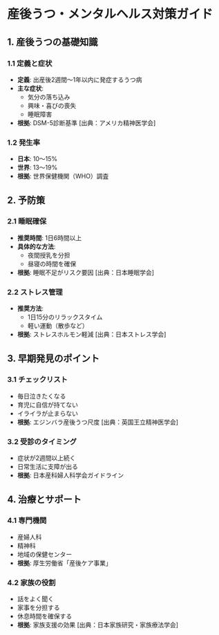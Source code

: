 # 産後うつ・メンタルヘルス対策ガイド

## 1. 産後うつの基礎知識
### 1.1 定義と症状
- **定義**: 出産後2週間～1年以内に発症するうつ病
- **主な症状**:
  - 気分の落ち込み
  - 興味・喜びの喪失
  - 睡眠障害
- **根拠**: DSM-5診断基準 [出典：アメリカ精神医学会]

### 1.2 発生率
- **日本**: 10～15%
- **世界**: 13～19%
- **根拠**: 世界保健機関（WHO）調査

## 2. 予防策
### 2.1 睡眠確保
- **推奨時間**: 1日6時間以上
- **具体的な方法**:
  - 夜間授乳を分担
  - 昼寝の時間を確保
- **根拠**: 睡眠不足がリスク要因 [出典：日本睡眠学会]

### 2.2 ストレス管理
- **推奨方法**:
  - 1日15分のリラックスタイム
  - 軽い運動（散歩など）
- **根拠**: ストレスホルモン軽減 [出典：日本ストレス学会]

## 3. 早期発見のポイント
### 3.1 チェックリスト
- 毎日泣きたくなる
- 育児に自信が持てない
- イライラが止まらない
- **根拠**: エジンバラ産後うつ尺度 [出典：英国王立精神医学会]

### 3.2 受診のタイミング
- 症状が2週間以上続く
- 日常生活に支障が出る
- **根拠**: 日本産科婦人科学会ガイドライン

## 4. 治療とサポート
### 4.1 専門機関
- 産婦人科
- 精神科
- 地域の保健センター
- **根拠**: 厚生労働省「産後ケア事業」

### 4.2 家族の役割
- 話をよく聞く
- 家事を分担する
- 休息時間を確保する
- **根拠**: 家族支援の効果 [出典：日本家族研究・家族療法学会]